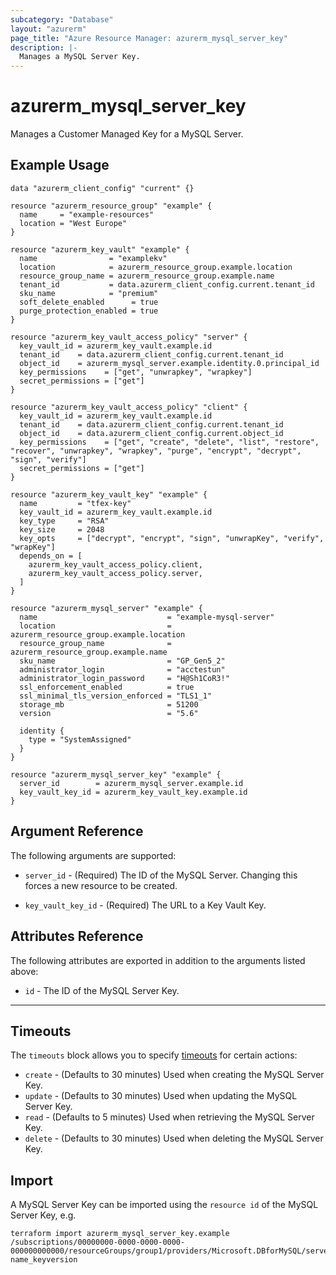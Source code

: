 ```yaml
---
subcategory: "Database"
layout: "azurerm"
page_title: "Azure Resource Manager: azurerm_mysql_server_key"
description: |-
  Manages a MySQL Server Key.
---
```


# azurerm_mysql_server_key

Manages a Customer Managed Key for a MySQL Server.

## Example Usage

```hcl
data "azurerm_client_config" "current" {}

resource "azurerm_resource_group" "example" {
  name     = "example-resources"
  location = "West Europe"
}

resource "azurerm_key_vault" "example" {
  name                = "examplekv"
  location            = azurerm_resource_group.example.location
  resource_group_name = azurerm_resource_group.example.name
  tenant_id           = data.azurerm_client_config.current.tenant_id
  sku_name            = "premium"
  soft_delete_enabled      = true
  purge_protection_enabled = true
}

resource "azurerm_key_vault_access_policy" "server" {
  key_vault_id = azurerm_key_vault.example.id
  tenant_id    = data.azurerm_client_config.current.tenant_id
  object_id    = azurerm_mysql_server.example.identity.0.principal_id
  key_permissions    = ["get", "unwrapkey", "wrapkey"]
  secret_permissions = ["get"]
}

resource "azurerm_key_vault_access_policy" "client" {
  key_vault_id = azurerm_key_vault.example.id
  tenant_id    = data.azurerm_client_config.current.tenant_id
  object_id    = data.azurerm_client_config.current.object_id
  key_permissions    = ["get", "create", "delete", "list", "restore", "recover", "unwrapkey", "wrapkey", "purge", "encrypt", "decrypt", "sign", "verify"]
  secret_permissions = ["get"]
}

resource "azurerm_key_vault_key" "example" {
  name         = "tfex-key"
  key_vault_id = azurerm_key_vault.example.id
  key_type     = "RSA"
  key_size     = 2048
  key_opts     = ["decrypt", "encrypt", "sign", "unwrapKey", "verify", "wrapKey"]
  depends_on = [
    azurerm_key_vault_access_policy.client,
    azurerm_key_vault_access_policy.server,
  ]
}

resource "azurerm_mysql_server" "example" {
  name                             = "example-mysql-server"
  location                         = azurerm_resource_group.example.location
  resource_group_name              = azurerm_resource_group.example.name
  sku_name                         = "GP_Gen5_2"
  administrator_login              = "acctestun"
  administrator_login_password     = "H@Sh1CoR3!"
  ssl_enforcement_enabled          = true
  ssl_minimal_tls_version_enforced = "TLS1_1"
  storage_mb                       = 51200
  version                          = "5.6"

  identity {
    type = "SystemAssigned"
  }
}

resource "azurerm_mysql_server_key" "example" {
  server_id        = azurerm_mysql_server.example.id
  key_vault_key_id = azurerm_key_vault_key.example.id
}
```

## Argument Reference

The following arguments are supported:

* `server_id` - (Required) The ID of the MySQL Server. Changing this forces a new resource to be created.

* `key_vault_key_id` - (Required) The URL to a Key Vault Key.

## Attributes Reference

The following attributes are exported in addition to the arguments listed above:

* `id` - The ID of the MySQL Server Key.

---

## Timeouts

The `timeouts` block allows you to specify [timeouts](https://www.terraform.io/docs/configuration/resources.html#timeouts) for certain actions:

* `create` - (Defaults to 30 minutes) Used when creating the MySQL Server Key.
* `update` - (Defaults to 30 minutes) Used when updating the MySQL Server Key.
* `read` - (Defaults to 5 minutes) Used when retrieving the MySQL Server Key.
* `delete` - (Defaults to 30 minutes) Used when deleting the MySQL Server Key.

## Import

A MySQL Server Key can be imported using the `resource id` of the MySQL Server Key, e.g.

```shell
terraform import azurerm_mysql_server_key.example /subscriptions/00000000-0000-0000-0000-000000000000/resourceGroups/group1/providers/Microsoft.DBforMySQL/servers/server1/keys/keyvaultname_key-name_keyversion
```